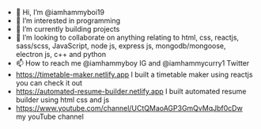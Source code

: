 - 👋 Hi, I’m @iamhammyboi19
- 👀 I’m interested in programming
- 🌱 I’m currently building projects
- 💞️ I’m looking to collaborate on anything relating to html, css, reactjs, sass/scss, JavaScript, node js, express js, mongodb/mongoose, electron js, c++ and python  
- 📫 How to reach me @iamhammyboy IG and @iamhammycurry1 Twitter
- https://timetable-maker.netlify.app I built a timetable maker using reactjs you can check it out
- https://automated-resume-builder.netlify.app I built automated resume builder using html css and js
- https://www.youtube.com/channel/UCtQMaoAGP3GmQvMqJbf0cDw my youTube channel

<!---
iamhammyboi19/iamhammyboi19 is a ✨ special ✨ repository because its `README.md` (this file) appears on your GitHub profile.
You can click the Preview link to take a look at your changes.
--->
